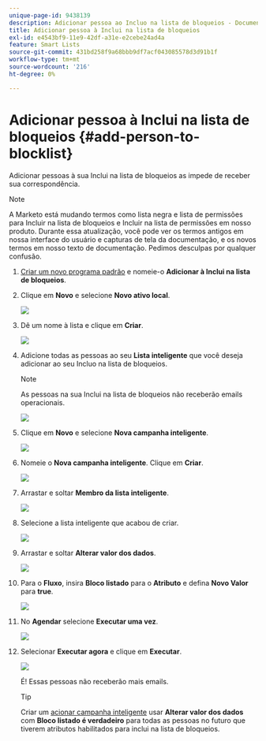 ```yaml
---
unique-page-id: 9438139
description: Adicionar pessoa ao Incluo na lista de bloqueios - Documentação do Marketo - Documentação do produto
title: Adicionar pessoa à Inclui na lista de bloqueios
exl-id: e4543bf9-11e9-42df-a31e-e2cebe24ad4a
feature: Smart Lists
source-git-commit: 431bd258f9a68bbb9df7acf043085578d3d91b1f
workflow-type: tm+mt
source-wordcount: '216'
ht-degree: 0%

---
```


# Adicionar pessoa à Inclui na lista de bloqueios {#add-person-to-blocklist}

Adicionar pessoas à sua Inclui na lista de bloqueios as impede de receber sua correspondência.

>[!NOTE]
>
>A Marketo está mudando termos como lista negra e lista de permissões para Incluir na lista de bloqueios e Incluir na lista de permissões em nosso produto. Durante essa atualização, você pode ver os termos antigos em nossa interface do usuário e capturas de tela da documentação, e os novos termos em nosso texto de documentação. Pedimos desculpas por qualquer confusão.

1. [Criar um novo programa padrão](/help/marketo/product-docs/core-marketo-concepts/programs/creating-programs/create-a-program.md) e nomeie-o **Adicionar à Inclui na lista de bloqueios**.

1. Clique em **Novo** e selecione **Novo ativo local**.

   ![](assets/image2015-8-14-11-3a0-3a46.png)

1. Dê um nome à lista e clique em **Criar**.

   ![](assets/image2015-8-14-11-3a2-3a26.png)

1. Adicione todas as pessoas ao seu **Lista inteligente** que você deseja adicionar ao seu Incluo na lista de bloqueios.

   >[!NOTE]
   >
   >As pessoas na sua Inclui na lista de bloqueios não receberão emails operacionais.

   ![](assets/three-6.png)

1. Clique em **Novo** e selecione **Nova campanha inteligente**.

   ![](assets/image2015-8-14-11-3a12-3a35.png)

1. Nomeie o **Nova campanha inteligente**. Clique em **Criar**.

   ![](assets/image2015-8-14-11-3a13-3a36.png)

1. Arrastar e soltar **Membro da lista inteligente**.

   ![](assets/image2015-8-14-11-3a16-3a34.png)

1. Selecione a lista inteligente que acabou de criar.

   ![](assets/image2015-8-14-11-3a17-3a5.png)

1. Arrastar e soltar **Alterar valor dos dados**.

   ![](assets/image2015-8-14-11-3a18-3a41.png)

1. Para o **Fluxo**, insira **Bloco listado** para o **Atributo** e defina **Novo Valor** para **true**.

   ![](assets/image2015-8-14-11-3a21-3a1.png)

1. No **Agendar** selecione **Executar uma vez**.

   ![](assets/ten.png)

1. Selecionar **Executar agora** e clique em **Executar**.

   ![](assets/image2015-8-14-11-3a24-3a50.png)

   É! Essas pessoas não receberão mais emails.

   >[!TIP]
   >
   >Criar um [acionar campanha inteligente](/help/marketo/product-docs/core-marketo-concepts/smart-campaigns/creating-a-smart-campaign/create-a-new-smart-campaign.md) usar **Alterar valor dos dados** com **Bloco listado é verdadeiro** para todas as pessoas no futuro que tiverem atributos habilitados para inclui na lista de bloqueios.

